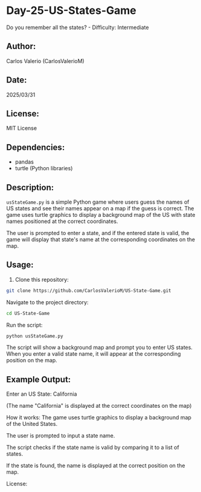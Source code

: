 # Day-25-US-States-Game
Do you remember all the states? - Difficulty: Intermediate

## Author:
Carlos Valerio (CarlosValerioM)

## Date:
2025/03/31

## License:
MIT License

## Dependencies:
- pandas
- turtle (Python libraries)

## Description:
`usStateGame.py` is a simple Python game where users guess the names of US states and see their names appear on a map if the guess is correct. The game uses turtle graphics to display a background map of the US with state names positioned at the correct coordinates. 

The user is prompted to enter a state, and if the entered state is valid, the game will display that state's name at the corresponding coordinates on the map.

## Usage:

1. Clone this repository:

```bash
git clone https://github.com/CarlosValerioM/US-State-Game.git
```
Navigate to the project directory:

```bash
cd US-State-Game
```
Run the script:

```bash
python usStateGame.py
```
The script will show a background map and prompt you to enter US states. When you enter a valid state name, it will appear at the corresponding position on the map.

## Example Output:
Enter an US State: California

(The name "California" is displayed at the correct coordinates on the map)

How it works:
The game uses turtle graphics to display a background map of the United States.

The user is prompted to input a state name.

The script checks if the state name is valid by comparing it to a list of states.

If the state is found, the name is displayed at the correct position on the map.

License:
